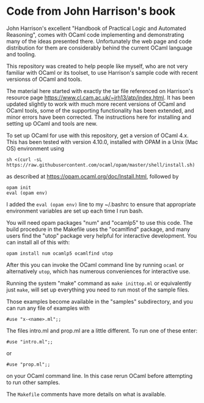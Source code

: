 # Code from John Harrison's book

John Harrison's excellent "Handbook of Practical Logic and Automated Reasoning",
comes with OCaml code implementing and demonstrating many of the ideas presented there.
Unfortunately the web page and code distribution for them are considerably behind the
current OCaml language and tooling.

This repository was created to help people like myself, who are not very familiar with
OCaml or its toolset, to use Harrison's sample code with recent versionss of OCaml
and tools.

The material here started with exactly the tar file referenced on Harrison's resource page
https://www.cl.cam.ac.uk/~jrh13/atp/index.html.  It has been updated slightly to work with much
more recent versions of OCaml and OCaml tools, some of the supporting functionality
has been extended, and minor errors have been corrected.  The instructions here for
installing and setting up OCaml and tools are new.

To set up OCaml for use with this repository, get a version of OCaml 4.x.  This has
been tested with version 4.10.0, installed with OPAM in a Unix (Mac OS) environment using

```
sh <(curl -sL https://raw.githubusercontent.com/ocaml/opam/master/shell/install.sh)
```

as described at https://opam.ocaml.org/doc/Install.html, followed by

```
opam init
eval (opam env)
```

I added the ```eval (opam env)``` line to my ~/.bashrc to ensure that appropriate
environment variables are set up each time I run bash.

You will need opam packages "num" and "ocamlp5" to use this code.
The build procedure in the Makefile uses the "ocamlfind" package,
and many users find the "utop" package very helpful for interactive
development.  You can install all of this with:

```
opam install num ocamlp5 ocamlfind utop
```

After this you can invoke the OCaml command line by running ```ocaml``` or
alternatively ```utop```, which has numerous conveniences for interactive use.

Running the system "make" command as ```make inittop.ml``` or equivalently just ```make```,
will set up everything you need to run most of the sample files.

Those examples become available in the "samples" subdirectory,
and you can run any file of examples with 

```
#use "x-<name>.ml";;
```

The files intro.ml and prop.ml are a little different.  To run one of these enter:

```
#use "intro.ml";;
```
or
```
#use "prop.ml";;
```

on your OCaml command line.  In this case rerun OCaml before attempting to run other samples.


The ```Makefile``` comments have more details on what is available.
